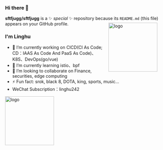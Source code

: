 ### Hi there 👋

**sftfjugg/sftfjugg** is a ✨ _special_ ✨ repository because its `README.md` (this file) appears on your GitHub profile.
<img src="https://github-readme-stats.vercel.app/api?username=sftfjugg&show_icons=true" alt="logo" height="160" align="right" style="margin: 5px; margin-bottom: 20px;" />
### I'm Linghu
- 🔭 I’m currently working on CICD(CI As Code; CD：IAAS As Code And PaaS As Code)、K8S、DevOps(go/vue)
- 🌱 I’m currently learning istio、bpf
- 👯 I’m looking to collaborate on Finance, securities, edge computing
- ⚡ Fun fact: srok, black 8, DOTA, king, sports, music...
- WeChat Subscription：linghu242
<img src="https://github-profile-trophy.vercel.app/?username=sftfjugg&theme=flat&column=7" alt="logo" height="160" align="center" style="margin: auto; margin-bottom: 20px;" />
